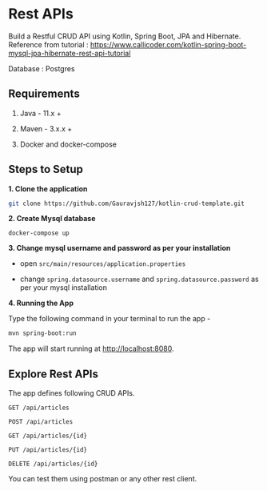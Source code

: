 # Rest APIs

Build a Restful CRUD API using Kotlin, Spring Boot, JPA and Hibernate.
Reference from tutorial : https://www.callicoder.com/kotlin-spring-boot-mysql-jpa-hibernate-rest-api-tutorial

Database : Postgres

## Requirements

1. Java - 11.x +

2. Maven - 3.x.x +

3. Docker and docker-compose

## Steps to Setup

**1. Clone the application**

```bash
git clone https://github.com/Gauravjsh127/kotlin-crud-template.git
```

**2. Create Mysql database**
```
docker-compose up

```

**3. Change mysql username and password as per your installation**

+ open `src/main/resources/application.properties`

+ change `spring.datasource.username` and `spring.datasource.password` as per your mysql installation

**4. Running the App**

Type the following command in your terminal to run the app -

```bash
mvn spring-boot:run
```

The app will start running at <http://localhost:8080>.

## Explore Rest APIs

The app defines following CRUD APIs.

    GET /api/articles
    
    POST /api/articles
    
    GET /api/articles/{id}
    
    PUT /api/articles/{id}
    
    DELETE /api/articles/{id}

You can test them using postman or any other rest client.
